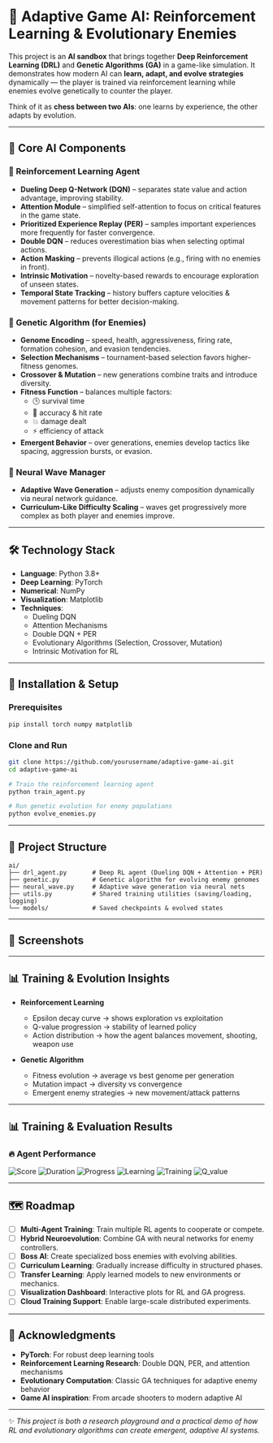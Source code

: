 # 🧠 Adaptive Game AI: Reinforcement Learning & Evolutionary Enemies

This project is an **AI sandbox** that brings together **Deep Reinforcement Learning (DRL)** and **Genetic Algorithms (GA)** in a game-like simulation. It demonstrates how modern AI can **learn, adapt, and evolve strategies** dynamically — the player is trained via reinforcement learning while enemies evolve genetically to counter the player.

Think of it as **chess between two AIs**: one learns by experience, the other adapts by evolution.

---

## 🤖 Core AI Components

### 🚀 Reinforcement Learning Agent
- **Dueling Deep Q-Network (DQN)** – separates state value and action advantage, improving stability.
- **Attention Module** – simplified self-attention to focus on critical features in the game state.
- **Prioritized Experience Replay (PER)** – samples important experiences more frequently for faster convergence.
- **Double DQN** – reduces overestimation bias when selecting optimal actions.
- **Action Masking** – prevents illogical actions (e.g., firing with no enemies in front).
- **Intrinsic Motivation** – novelty-based rewards to encourage exploration of unseen states.
- **Temporal State Tracking** – history buffers capture velocities & movement patterns for better decision-making.

### 👾 Genetic Algorithm (for Enemies)
- **Genome Encoding** – speed, health, aggressiveness, firing rate, formation cohesion, and evasion tendencies.
- **Selection Mechanisms** – tournament-based selection favors higher-fitness genomes.
- **Crossover & Mutation** – new generations combine traits and introduce diversity.
- **Fitness Function** – balances multiple factors:
  - 🕒 survival time
  - 🎯 accuracy & hit rate
  - 💥 damage dealt
  - ⚡ efficiency of attack
- **Emergent Behavior** – over generations, enemies develop tactics like spacing, aggression bursts, or evasion.

### 🌊 Neural Wave Manager
- **Adaptive Wave Generation** – adjusts enemy composition dynamically via neural network guidance.
- **Curriculum-Like Difficulty Scaling** – waves get progressively more complex as both player and enemies improve.

---

## 🛠️ Technology Stack

- **Language**: Python 3.8+
- **Deep Learning**: PyTorch
- **Numerical**: NumPy
- **Visualization**: Matplotlib
- **Techniques**:
  - Dueling DQN
  - Attention Mechanisms
  - Double DQN + PER
  - Evolutionary Algorithms (Selection, Crossover, Mutation)
  - Intrinsic Motivation for RL

---

## 🚀 Installation & Setup

### Prerequisites
```bash
pip install torch numpy matplotlib
```

### Clone and Run
```bash
git clone https://github.com/yourusername/adaptive-game-ai.git
cd adaptive-game-ai

# Train the reinforcement learning agent
python train_agent.py

# Run genetic evolution for enemy populations
python evolve_enemies.py
```

---

## 📂 Project Structure
```
ai/
├── drl_agent.py       # Deep RL agent (Dueling DQN + Attention + PER)
├── genetic.py         # Genetic algorithm for evolving enemy genomes
├── neural_wave.py     # Adaptive wave generation via neural nets
├── utils.py           # Shared training utilities (saving/loading, logging)
└── models/            # Saved checkpoints & evolved states
```

---
## 🎨 Screenshots

---
## 📊 Training & Evolution Insights

- **Reinforcement Learning**
  - Epsilon decay curve → shows exploration vs exploitation
  - Q-value progression → stability of learned policy
  - Action distribution → how the agent balances movement, shooting, weapon use

- **Genetic Algorithm**
  - Fitness evolution → average vs best genome per generation
  - Mutation impact → diversity vs convergence
  - Emergent enemy strategies → new movement/attack patterns

---
## 📊 Training & Evaluation Results

### 🔥 Agent Performance
![Score](code/plot/Score.png)
![Duration](code/plot/Duration.png)
![Progress](code/plot/Score_Progress.png)
![Learning](code/plot/Learning.png)
![Training](code/plot/Training_Loss.png)
![Q_value](code/plot/Q_value.png)

---
## 🗺️ Roadmap

- [ ] **Multi-Agent Training**: Train multiple RL agents to cooperate or compete.
- [ ] **Hybrid Neuroevolution**: Combine GA with neural networks for enemy controllers.
- [ ] **Boss AI**: Create specialized boss enemies with evolving abilities.
- [ ] **Curriculum Learning**: Gradually increase difficulty in structured phases.
- [ ] **Transfer Learning**: Apply learned models to new environments or mechanics.
- [ ] **Visualization Dashboard**: Interactive plots for RL and GA progress.
- [ ] **Cloud Training Support**: Enable large-scale distributed experiments.

---

## 🙏 Acknowledgments

- **PyTorch**: For robust deep learning tools
- **Reinforcement Learning Research**: Double DQN, PER, and attention mechanisms
- **Evolutionary Computation**: Classic GA techniques for adaptive enemy behavior
- **Game AI inspiration**: From arcade shooters to modern adaptive AI

---

✨ *This project is both a research playground and a practical demo of how RL and evolutionary algorithms can create emergent, adaptive AI systems.*

